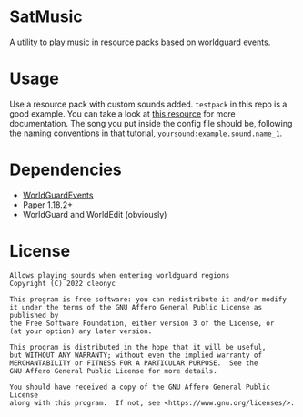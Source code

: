 # SatMusic
A utility to play music in resource packs based on worldguard events.

# Usage
Use a resource pack with custom sounds added.
`testpack` in this repo is a good example. You can take a look at [this resource](https://mcmodels.net/how-to-tutorials/resource-pack-tutorials/how-to-add-custom-sounds-to-resource-pack/)
for more documentation. The song you put inside the config file should be, following the naming conventions in that tutorial, `yoursound:example.sound.name_1`.

# Dependencies
 - [WorldGuardEvents](https://www.spigotmc.org/resources/worldguard-events.65176/)
 - Paper 1.18.2+
 - WorldGuard and WorldEdit (obviously)

# License

    Allows playing sounds when entering worldguard regions
    Copyright (C) 2022 cleonyc

    This program is free software: you can redistribute it and/or modify
    it under the terms of the GNU Affero General Public License as published by
    the Free Software Foundation, either version 3 of the License, or
    (at your option) any later version.

    This program is distributed in the hope that it will be useful,
    but WITHOUT ANY WARRANTY; without even the implied warranty of
    MERCHANTABILITY or FITNESS FOR A PARTICULAR PURPOSE.  See the
    GNU Affero General Public License for more details.

    You should have received a copy of the GNU Affero General Public License
    along with this program.  If not, see <https://www.gnu.org/licenses/>.
